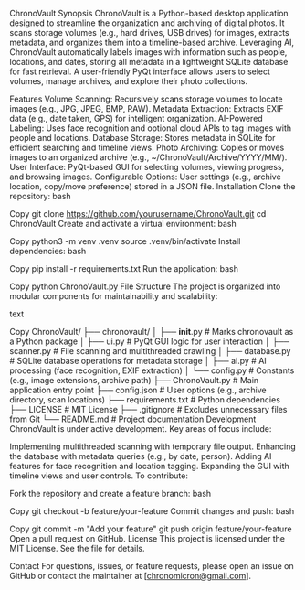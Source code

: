 ChronoVault
Synopsis
ChronoVault is a Python-based desktop application designed to streamline the organization and archiving of digital photos. It scans storage volumes (e.g., hard drives, USB drives) for images, extracts metadata, and organizes them into a timeline-based archive. Leveraging AI, ChronoVault automatically labels images with information such as people, locations, and dates, storing all metadata in a lightweight SQLite database for fast retrieval. A user-friendly PyQt interface allows users to select volumes, manage archives, and explore their photo collections.

Features
Volume Scanning: Recursively scans storage volumes to locate images (e.g., JPG, JPEG, BMP, RAW).
Metadata Extraction: Extracts EXIF data (e.g., date taken, GPS) for intelligent organization.
AI-Powered Labeling: Uses face recognition and optional cloud APIs to tag images with people and locations.
Database Storage: Stores metadata in SQLite for efficient searching and timeline views.
Photo Archiving: Copies or moves images to an organized archive (e.g., ~/ChronoVault/Archive/YYYY/MM/).
User Interface: PyQt-based GUI for selecting volumes, viewing progress, and browsing images.
Configurable Options: User settings (e.g., archive location, copy/move preference) stored in a JSON file.
Installation
Clone the repository:
bash

Copy
git clone https://github.com/yourusername/ChronoVault.git
cd ChronoVault
Create and activate a virtual environment:
bash

Copy
python3 -m venv .venv
source .venv/bin/activate
Install dependencies:
bash

Copy
pip install -r requirements.txt
Run the application:
bash

Copy
python ChronoVault.py
File Structure
The project is organized into modular components for maintainability and scalability:

text

Copy
ChronoVault/
├── chronovault/
│   ├── __init__.py             # Marks chronovault as a Python package
│   ├── ui.py                  # PyQt GUI logic for user interaction
│   ├── scanner.py            # File scanning and multithreaded crawling
│   ├── database.py           # SQLite database operations for metadata storage
│   ├── ai.py                 # AI processing (face recognition, EXIF extraction)
│   └── config.py             # Constants (e.g., image extensions, archive path)
├── ChronoVault.py            # Main application entry point
├── config.json               # User options (e.g., archive directory, scan locations)
├── requirements.txt          # Python dependencies
├── LICENSE                   # MIT License
├── .gitignore                # Excludes unnecessary files from Git
└── README.md                 # Project documentation
Development
ChronoVault is under active development. Key areas of focus include:

Implementing multithreaded scanning with temporary file output.
Enhancing the database with metadata queries (e.g., by date, person).
Adding AI features for face recognition and location tagging.
Expanding the GUI with timeline views and user controls.
To contribute:

Fork the repository and create a feature branch:
bash

Copy
git checkout -b feature/your-feature
Commit changes and push:
bash

Copy
git commit -m "Add your feature"
git push origin feature/your-feature
Open a pull request on GitHub.
License
This project is licensed under the MIT License. See the  file for details.

Contact
For questions, issues, or feature requests, please open an issue on GitHub or contact the maintainer at [chronomicron@gmail.com].